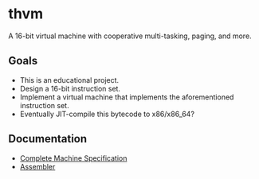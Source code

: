 # thvm
A 16-bit virtual machine with cooperative multi-tasking, paging, and more.

## Goals
* This is an educational project.
* Design a 16-bit instruction set.
* Implement a virtual machine that implements the aforementioned instruction set.
* Eventually JIT-compile this bytecode to x86/x86_64?

## Documentation
* [Complete Machine Specification](docs/thvm.spec)
* [Assembler](docs/thasm.md)

